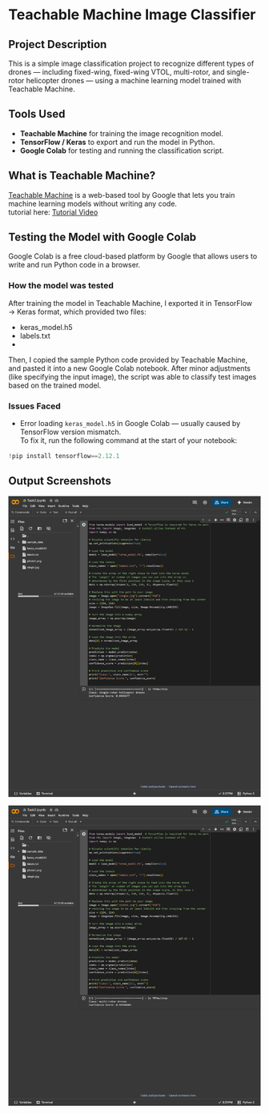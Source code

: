 # Teachable Machine Image Classifier

## Project Description  
This is a simple image classification project to recognize different types of drones — including fixed-wing, fixed-wing VTOL, multi-rotor, and single-rotor helicopter drones — using a machine learning model trained with Teachable Machine.

## Tools Used  
- **Teachable Machine** for training the image recognition model.  
- **TensorFlow / Keras** to export and run the model in Python.  
- **Google Colab** for testing and running the classification script.

##  What is Teachable Machine?  
[Teachable Machine](https://teachablemachine.withgoogle.com/) is a web-based tool by Google that lets you train machine learning models without writing any code.  
tutorial here: [Tutorial Video](https://www.youtube.com/watch?v=kPzEzrc5TcI)

## Testing the Model with Google Colab
Google Colab is a free cloud-based platform by Google that allows users to write and run Python code in a browser.

### How the model was tested
After training the model in Teachable Machine, I exported it in TensorFlow → Keras format, which provided two files:
- keras_model.h5
- labels.txt
- 
Then, I copied the sample Python code provided by Teachable Machine, and pasted it into a new Google Colab notebook.
After minor adjustments (like specifying the input image), the script was able to classify test images based on the trained model.

### Issues Faced  
- Error loading `keras_model.h5` in Google Colab — usually caused by TensorFlow version mismatch.  
  To fix it, run the following command at the start of your notebook:

```python
!pip install tensorflow==2.12.1
```
## Output Screenshots
![Multi Rotor Output](output1.jpg)

![Single Rotor Output](output2.jpg)

